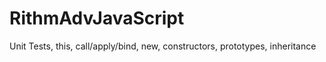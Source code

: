 # RithmAdvJavaScript
Unit Tests, this, call/apply/bind, new, constructors, prototypes, inheritance 
